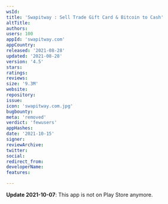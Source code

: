 ```yaml
---
wsId: 
title: 'Swapitway : Sell Trade Gift Card & Bitcoin to Cash'
altTitle: 
authors: 
users: 100
appId: 'swapitway.com'
appCountry: 
released: '2021-08-28'
updated: '2021-08-28'
version: '4.5'
stars: 
ratings: 
reviews: 
size: '9.3M'
website: 
repository: 
issue: 
icon: 'swapitway.com.jpg'
bugbounty: 
meta: 'removed'
verdict: 'fewusers'
appHashes: 
date: '2021-10-15'
signer: 
reviewArchive: 
twitter: 
social: 
redirect_from: 
developerName: 
features: 

---
```


**Update 2021-10-07**: This app is not on Play Store anymore.

